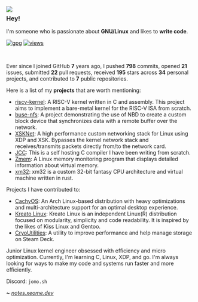 <img align="left" src="https://raw.githubusercontent.com/xeome/xeome/master/i860_small.png">

### Hey!

I'm someone who is passionate about **GNU/Linux** and likes to **write code**.

[![gpg](https://img.shields.io/badge/pgp-3E4E41CBA53A8BEB-313131?style=flat&labelColor=545454&color=313131)](https://github.com/xeome.gpg) [![views](https://komarev.com/ghpvc/?username=xeome&style=flat&color=313131&label=views)](https://github.com/xeome)

<br>

Ever since I joined GitHub **7** years ago, I pushed **798** commits, opened **21** issues, submitted **22** pull requests, received **195** stars across **34** personal projects, and contributed to **7** public repositories.

Here is a list of my **projects** that are worth mentioning:

- [riscv-kernel](https://github.com/xeome/riscv-kernel): A RISC-V kernel written in C and assembly. This project aims to implement a bare-metal kernel for the RISC-V ISA from scratch.
- [buse-nfs](https://github.com/xeome/buse-nfs): A project demonstrating the use of NBD to create a custom block device that synchronizes data with a remote buffer over the network.
- [XSKNet](https://github.com/xeome/XSKNet): A high performance custom networking stack for Linux using XDP and XSK. Bypasses the kernel network stack and receives/transmits packets directly from/to the network card.
- [JCC](https://github.com/xeome/jcc): This is a self hosting C compiler I have been writing from scratch.
- [Zmem](https://github.com/xeome/zmem): A Linux memory monitoring program that displays detailed information about virtual memory.
- [xm32](https://github.com/xeome/xm32-vm): xm32 is a custom 32-bit fantasy CPU architecture and virtual machine written in rust.

Projects I have contributed to:

- [CachyOS](https://github.com/CachyOS): An Arch Linux-based distribution with heavy optimizations and multi-architecture support for an optimal desktop experience.
- [Kreato Linux](https://github.com/kreatolinux): Kreato Linux is an independent Linux(R) distribution focused on modularity, simplicity and code readability. It is inspired by the likes of Kiss Linux and Gentoo.
- [CryoUtilities](https://github.com/CryoByte33/steam-deck-utilities): A utility to improve performance and help manage storage on Steam Deck.

Junior Linux kernel engineer obsessed with efficiency and micro optimization. Currently, I'm learning C, Linux, XDP, and go. I'm always looking for ways to make my code and systems run faster and more efficiently.

Discord: `jomo.sh`

**~** _[notes.xeome.dev](https://notes.xeome.dev/)_
